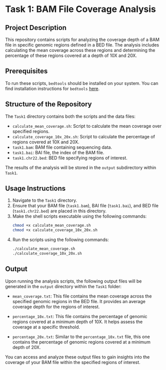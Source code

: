 # Task 1: BAM File Coverage Analysis

## Project Description
This repository contains scripts for analyzing the coverage depth of a BAM file in specific genomic regions defined in a BED file. The analysis includes calculating the mean coverage across these regions and determining the percentage of these regions covered at a depth of 10X and 20X.

## Prerequisites
To run these scripts, `bedtools` should be installed on your system. You can find installation instructions for `bedtools` [here](https://bedtools.readthedocs.io/en/latest/content/installation.html).

## Structure of the Repository
The `Task1` directory contains both the scripts and the data files:
- `calculate_mean_coverage.sh`: Script to calculate the mean coverage over specified regions.
- `calculate_coverage_10x_20x.sh`: Script to calculate the percentage of regions covered at 10X and 20X.
- `task1.bam`: BAM file containing sequencing data.
- `task1.bai`: BAI file, the index of the BAM file.
- `task1.chr22.bed`: BED file specifying regions of interest.

The results of the analysis will be stored in the `output` subdirectory within `Task1`.

## Usage Instructions
1. Navigate to the `Task1` directory.
2. Ensure that your BAM file (`task1.bam`), BAI file (`task1.bai`), and BED file (`task1.chr22.bed`) are placed in this directory.
3. Make the shell scripts executable using the following commands:
   ```bash
   chmod +x calculate_mean_coverage.sh
   chmod +x calculate_coverage_10x_20x.sh
4. Run the scripts using the following commands:
   ```bash
   ./calculate_mean_coverage.sh
   ./calculate_coverage_10x_20x.sh
## Output
Upon running the analysis scripts, the following output files will be generated in the `output` directory within the `Task1` folder:

- `mean_coverage.txt`: This file contains the mean coverage across the specified genomic regions in the BED file. It provides an average coverage depth for the regions of interest.

- `percentage_10x.txt`: This file contains the percentage of genomic regions covered at a minimum depth of 10X. It helps assess the coverage at a specific threshold.

- `percentage_20x.txt`: Similar to the `percentage_10x.txt` file, this one contains the percentage of genomic regions covered at a minimum depth of 20X.

You can access and analyze these output files to gain insights into the coverage of your BAM file within the specified regions of interest.
